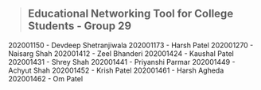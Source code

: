 > ## Educational Networking Tool for College Students - Group 29

202001150 - Devdeep Shetranjiwala
202001173 - Harsh Patel
202001270 - Naisarg Shah
202001412 - Zeel Bhanderi
202001424 - Kaushal Patel
202001431 - Shrey Shah
202001441 - Priyanshi Parmar
202001449 - Achyut Shah
202001452 - Krish Patel
202001461 - Harsh Agheda
202001462 - Om Patel
